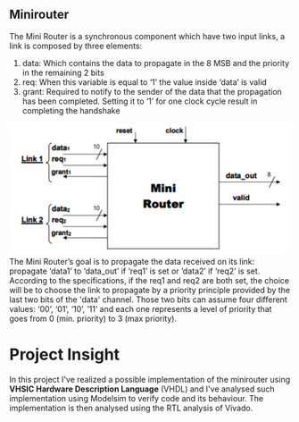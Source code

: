 ## Minirouter
The Mini Router is a synchronous component which have two input links, a link is composed by three elements:
1. data: Which contains the data to propagate in the 8 MSB and the priority in the remaining 2 bits  
2. req: When this variable is equal to ‘1’ the value inside ‘data’ is valid  
3. grant: Required to notify to the sender of the data that the propagation has been completed. Setting it to ‘1’ for one clock cycle result in completing the handshake  

![alt text](Minirouter-scheme.png "Minirouter scheme")
The Mini Router’s goal is to propagate the data received on its link: propagate ‘data1’ to ‘data_out’ if ‘req1’ is set or ‘data2’ if ‘req2’ is set.  
According to the specifications, if the req1 and req2 are both set, the choice will be to choose the link to propagate by a priority principle provided by the last two bits of the 'data' channel. Those two bits can assume four different values: ‘00’, ‘01’, ‘10’, ’11’ and each one represents a level of priority that goes from 0 (min. priority) to 3 (max priority).

# Project Insight
In this project I've realized a possible implementation of the minirouter using **VHSIC Hardware Description Language** (VHDL) and I've analysed such implementation using Modelsim to verify code and its behaviour.
The implementation is then analysed using the RTL analysis of Vivado.